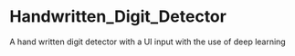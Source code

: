# Handwritten_Digit_Detector
A hand written digit detector with a UI input with the use of deep learning
